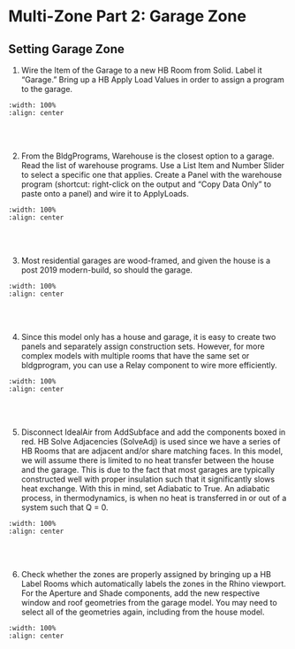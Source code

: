 # Multi-Zone Part 2: Garage Zone
## Setting Garage Zone
1. Wire the Item of the Garage to a new HB Room from Solid. Label it “Garage.” Bring up a HB Apply Load Values in order to assign a program to the garage.
```{image} ../_static/multizone/multizone3_1.1.png
:width: 100%
:align: center
```
<br/><br/>

2. From the BldgPrograms, Warehouse is the closest option to a garage. Read the list of warehouse programs. Use a List Item and Number Slider to select a specific one that applies. Create a Panel with the warehouse program (shortcut: right-click on the output and “Copy Data Only” to paste onto a panel) and wire it to ApplyLoads. 
```{image} ../_static/multizone/multizone3_2.5.png
:width: 100%
:align: center
```
<br/><br/>

3. Most residential garages are wood-framed, and given the house is a post 2019 modern-build, so should the garage. 
```{image} ../_static/multizone/multizone3_3.1.png
:width: 100%
:align: center
```
<br/><br/>

4. Since this model only has a house and garage, it is easy to create two panels and separately assign construction sets. However, for more complex models with multiple rooms that have the same set or bldgprogram, you can use a Relay component to wire more efficiently.  
```{image} ../_static/multizone/multizone3_4.1.png
:width: 100%
:align: center
```
<br/><br/>

5. Disconnect IdealAir from AddSubface and add the components boxed in red. HB Solve Adjacencies (SolveAdj) is used since we have a series of HB Rooms that are adjacent and/or share matching faces. In this model, we will assume there is limited to no heat transfer between the house and the garage. This is due to the fact that most garages are typically constructed well with proper insulation such that it significantly slows heat exchange. With this in mind, set Adiabatic to True. An adiabatic process, in thermodynamics, is when no heat is transferred in or out of a system such that Q = 0.
```{image} ../_static/multizone/multizone3_5.1.png
:width: 100%
:align: center
```
<br/><br/>

6. Check whether the zones are properly assigned by bringing up a HB Label Rooms which automatically labels the zones in the Rhino viewport. For the Aperture and Shade components, add the new respective window and roof geometries from the garage model. You may need to select all of the geometries again, including from the house model. 
```{image} ../_static/multizone/multizone3_6.1.png
:width: 100%
:align: center
```
<br/><br/>
